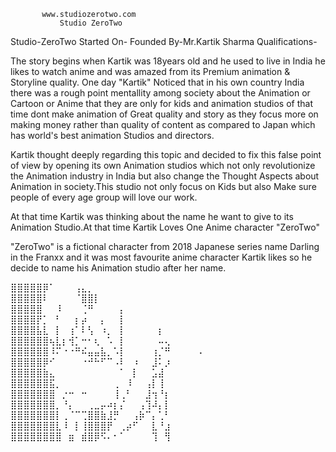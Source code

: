            www.studiozerotwo.com
               Studio ZeroTwo

Studio-ZeroTwo
Started On-
Founded By-Mr.Kartik Sharma
Qualifications-

The story begins when Kartik was 18years old and he used to live in India
he likes to watch anime and was amazed from its Premium animation & Storyline quality.
One day "Kartik" Noticed that in his own country India there was a rough point
mentallity among society about the Animation or Cartoon or Anime that they are only for kids
and animation studios of that time dont make animation of Great quality and story as they focus
more on making money rather than quality of content as compared to Japan which has world's best animation Studios
and directors.

Kartik thought deeply regarding this topic and decided to fix this false point of view by opening its own Animation studios
which not only revolutionize the Animation industry in India but also change the Thought Aspects
about Animation in society.This studio not only focus on Kids but also Make sure people of every age group will
love our work.

At that time Kartik was thinking about the name he want to give to its Animation Studio.At that time
Kartik Loves One Anime character "ZeroTwo" 

"ZeroTwo" is a fictional character from 2018 Japanese series name Darling in the Franxx
and it was most favourite anime character Kartik likes so he decide to name his Animation studio
after her name.

⣿⣿⣿⣿⣿⡿⠁⠀⠀⠀⢠⣄⡀⠀⠀⠀⠀⠀⠀⠀⠀⠀⠀⠀⠀⠀⠀⠀⠀⠀
⣿⣿⣿⣿⣿⠇⠀⠀⠀⠀⠈⣿⣿⡇⠀⠀⠀⠀⠀⠀⠀⠀⠀⠀⠀⠀⠀⠀⠀⠀
⣿⣿⣿⣿⣿⠀⠀⠸⠀⠀⠀⢈⠛⠀⠀⠀⠀⡄⠀⠀⠀⠀⠀⠀⠀⠀⠀⠀⠀⠀
⣿⣿⣿⣿⡟⡁⠀⠃⠀⠀⡆⡴⠀⠀⡄⠀⠀⡇⠀⠀⠀⠀⠀⠀⠀⠀⠀⠀⠀⠀
⣿⣿⣿⣿⣧⣇⠀⡇⠀⢰⠁⠇⢣⠀⠰⡀⠀⡇⠀⠀⠀⠀⠀⡆⠀⠀⠀⠀⠀⠀
⣿⣿⣿⣿⣿⣿⢦⣇⡆⢺⡁⠒⠂⢆⠀⠡⠀⡇⠀⠀⠀⠀⠀⠤⢄⠀⠀⠀⠀⠀
⣿⣿⣿⣿⣿⣿⠸⠍⠐⠐⠛⠮⣤⣤⣧⡀⠡⡇⠀⠀⠀⠀⢰⡈⠛⠀⠀⠀⠀⠠
⣿⣿⣿⣿⣿⡿⠊⠀⠀⠀⠀⠐⠚⠓⠋⠉⠠⠇⠀⠰⠀⠀⣸⠅⡰⠀⠀⠀⠀⠀
⣿⣿⣿⣿⣿⣷⣄⠀⠀⠀⠀⠀⠀⠀⠀⠀⠀⠁⠀⡇⠀⠀⣡⣼⠀⠀⠀⠀⠀⠀
⣿⣿⣿⣿⣿⣿⣯⡀⠀⠀⠀⠀⠀⠀⠀⠀⢀⠀⠸⠀⠀⢠⡇⢸⠀⠀⠀⠀⠀⠀
⣿⣿⣿⣿⣿⣿⣿⠀⡐⠒⠀⠒⠀⠀⠀⠀⢸⢀⠃⠀⠀⣸⢲⠘⡆⠀⠀⠀⠀⠀
⣿⣿⣿⣿⣿⣿⣿⡀⠘⡄⠀⠀⢀⣀⡤⠴⡆⡌⠀⠀⢠⢹⠼⡄⡇⠀⠀⠀⠀⠀
⣿⣿⣿⣿⣿⣿⣿⡇⢀⠈⠉⢉⣿⣿⣷⣸⡛⠀⠀⢠⡷⠉⡄⢁⠃⠀⠀⠀⠀⠀
⣿⣿⣿⣿⣿⣿⣿⣇⠸⠀⡇⢸⣿⣿⣿⡟⠀⢀⡴⠋⠀⠀⣇⠘⣰⠀⠀⠀⠀⠀
⣿⣿⣿⣿⣿⣿⣿⣿⠀⣶⠀⣾⣿⡿⠫⠄⠂⠁⠀⠀⠀⠀⢹⠀⢻⠀⠀⠀⠀⠀⠀⠀⠀⠀⠀⠀⠀⠀⠀⠀⠀⠀⠀⠀